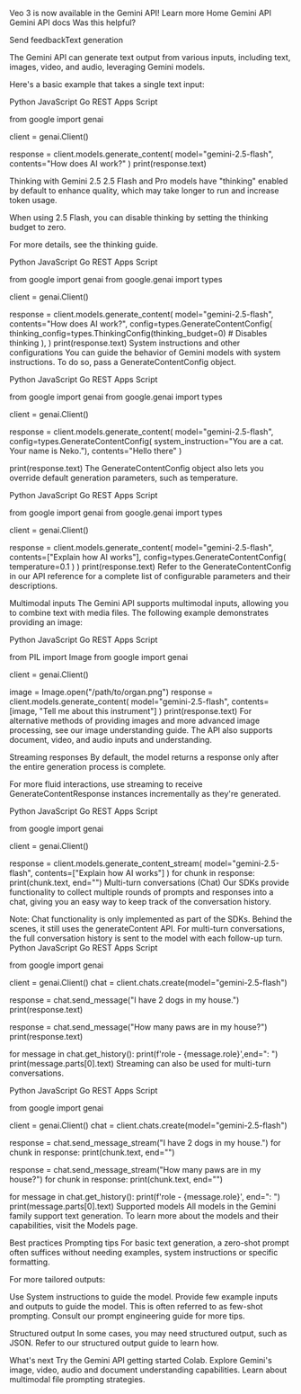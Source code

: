 Veo 3 is now available in the Gemini API! Learn more
Home
Gemini API
Gemini API docs
Was this helpful?

Send feedbackText generation

The Gemini API can generate text output from various inputs, including text, images, video, and audio, leveraging Gemini models.

Here's a basic example that takes a single text input:

Python
JavaScript
Go
REST
Apps Script

from google import genai

client = genai.Client()

response = client.models.generate_content(
    model="gemini-2.5-flash",
    contents="How does AI work?"
)
print(response.text)

Thinking with Gemini 2.5
2.5 Flash and Pro models have "thinking" enabled by default to enhance quality, which may take longer to run and increase token usage.

When using 2.5 Flash, you can disable thinking by setting the thinking budget to zero.

For more details, see the thinking guide.

Python
JavaScript
Go
REST
Apps Script

from google import genai
from google.genai import types

client = genai.Client()

response = client.models.generate_content(
    model="gemini-2.5-flash",
    contents="How does AI work?",
    config=types.GenerateContentConfig(
        thinking_config=types.ThinkingConfig(thinking_budget=0) # Disables thinking
    ),
)
print(response.text)
System instructions and other configurations
You can guide the behavior of Gemini models with system instructions. To do so, pass a GenerateContentConfig object.

Python
JavaScript
Go
REST
Apps Script

from google import genai
from google.genai import types

client = genai.Client()

response = client.models.generate_content(
    model="gemini-2.5-flash",
    config=types.GenerateContentConfig(
        system_instruction="You are a cat. Your name is Neko."),
    contents="Hello there"
)

print(response.text)
The GenerateContentConfig object also lets you override default generation parameters, such as temperature.

Python
JavaScript
Go
REST
Apps Script

from google import genai
from google.genai import types

client = genai.Client()

response = client.models.generate_content(
    model="gemini-2.5-flash",
    contents=["Explain how AI works"],
    config=types.GenerateContentConfig(
        temperature=0.1
    )
)
print(response.text)
Refer to the GenerateContentConfig in our API reference for a complete list of configurable parameters and their descriptions.

Multimodal inputs
The Gemini API supports multimodal inputs, allowing you to combine text with media files. The following example demonstrates providing an image:

Python
JavaScript
Go
REST
Apps Script

from PIL import Image
from google import genai

client = genai.Client()

image = Image.open("/path/to/organ.png")
response = client.models.generate_content(
    model="gemini-2.5-flash",
    contents=[image, "Tell me about this instrument"]
)
print(response.text)
For alternative methods of providing images and more advanced image processing, see our image understanding guide. The API also supports document, video, and audio inputs and understanding.

Streaming responses
By default, the model returns a response only after the entire generation process is complete.

For more fluid interactions, use streaming to receive GenerateContentResponse instances incrementally as they're generated.

Python
JavaScript
Go
REST
Apps Script

from google import genai

client = genai.Client()

response = client.models.generate_content_stream(
    model="gemini-2.5-flash",
    contents=["Explain how AI works"]
)
for chunk in response:
    print(chunk.text, end="")
Multi-turn conversations (Chat)
Our SDKs provide functionality to collect multiple rounds of prompts and responses into a chat, giving you an easy way to keep track of the conversation history.

Note: Chat functionality is only implemented as part of the SDKs. Behind the scenes, it still uses the generateContent API. For multi-turn conversations, the full conversation history is sent to the model with each follow-up turn.
Python
JavaScript
Go
REST
Apps Script

from google import genai

client = genai.Client()
chat = client.chats.create(model="gemini-2.5-flash")

response = chat.send_message("I have 2 dogs in my house.")
print(response.text)

response = chat.send_message("How many paws are in my house?")
print(response.text)

for message in chat.get_history():
    print(f'role - {message.role}',end=": ")
    print(message.parts[0].text)
Streaming can also be used for multi-turn conversations.

Python
JavaScript
Go
REST
Apps Script

from google import genai

client = genai.Client()
chat = client.chats.create(model="gemini-2.5-flash")

response = chat.send_message_stream("I have 2 dogs in my house.")
for chunk in response:
    print(chunk.text, end="")

response = chat.send_message_stream("How many paws are in my house?")
for chunk in response:
    print(chunk.text, end="")

for message in chat.get_history():
    print(f'role - {message.role}', end=": ")
    print(message.parts[0].text)
Supported models
All models in the Gemini family support text generation. To learn more about the models and their capabilities, visit the Models page.

Best practices
Prompting tips
For basic text generation, a zero-shot prompt often suffices without needing examples, system instructions or specific formatting.

For more tailored outputs:

Use System instructions to guide the model.
Provide few example inputs and outputs to guide the model. This is often referred to as few-shot prompting.
Consult our prompt engineering guide for more tips.

Structured output
In some cases, you may need structured output, such as JSON. Refer to our structured output guide to learn how.

What's next
Try the Gemini API getting started Colab.
Explore Gemini's image, video, audio and document understanding capabilities.
Learn about multimodal file prompting strategies.